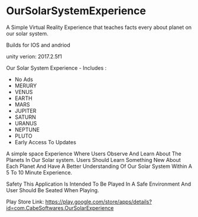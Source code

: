 # OurSolarSystemExperience

A Simple Virtual Reality Experience that teaches facts every about planet on our solar system. 

Builds for IOS and andriod

unity verion: 2017.2.5f1

Our Solar System Experience - Includes :
* No Ads
* MERURY
* VENUS
* EARTH
* MARS
* JUPITER
* SATURN
* URANUS
* NEPTUNE
* PLUTO
* Early Access To Updates

A simple space Experience Where Users Observe And Learn About The Planets In Our Solar system. Users Should Learn Something New About Each Planet And Have A Better Understanding Of Our Solar System Within A 5 To 10 Minute Experience.

Safety
This Application Is Intended To Be Played In A Safe Environment And User Should Be Seated When Playing.

Play Store Link:
https://play.google.com/store/apps/details?id=com.CabeSoftwares.OurSolarExperience
